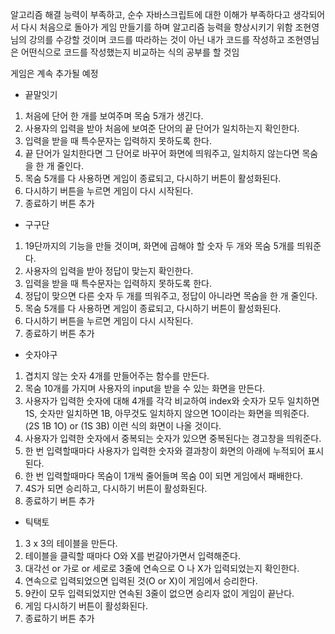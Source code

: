 알고리즘 해결 능력이 부족하고, 순수 자바스크립트에 대한 이해가 부족하다고 생각되어서
다시 처음으로 돌아가 게임 만들기를 하며 알고리즘 능력을 향상시키기 위함
조현영님의 강의를 수강할 것이며 코드를 따라하는 것이 아닌 내가 코드를 작성하고
조현영님은 어떤식으로 코드를 작성했는지 비교하는 식의 공부를 할 것임

게임은 계속 추가될 예정

- 끝말잇기

1. 처음에 단어 한 개를 보여주며 목숨 5개가 생긴다.
2. 사용자의 입력을 받아 처음에 보여준 단어의 끝 단어가 일치하는지 확인한다.
3. 입력을 받을 때 특수문자는 입력하지 못하도록 한다.
4. 끝 단어가 일치한다면 그 단어로 바꾸어 화면에 띄워주고, 일치하지 않는다면 목숨을 한 개 줄인다.
5. 목숨 5개를 다 사용하면 게임이 종료되고, 다시하기 버튼이 활성화된다.
6. 다시하기 버튼을 누르면 게임이 다시 시작된다.
7. 종료하기 버튼 추가

- 구구단

1. 19단까지의 기능을 만들 것이며, 화면에 곱해야 할 숫자 두 개와 목숨 5개를 띄워준다.
2. 사용자의 입력을 받아 정답이 맞는지 확인한다.
3. 입력을 받을 때 특수문자는 입력하지 못하도록 한다.
4. 정답이 맞으면 다른 숫자 두 개를 띄워주고, 정답이 아니라면 목숨을 한 개 줄인다.
5. 목숨 5개를 다 사용하면 게임이 종료되고, 다시하기 버튼이 활성화된다.
6. 다시하기 버튼을 누르면 게임이 다시 시작된다.
7. 종료하기 버튼 추가

- 숫자야구

1. 겹치지 않는 숫자 4개를 만들어주는 함수를 만든다.
2. 목숨 10개를 가지며 사용자의 input을 받을 수 있는 화면을 만든다.
3. 사용자가 입력한 숫자에 대해 4개를 각각 비교하여 index와 숫자가 모두 일치하면 1S, 숫자만 일치하면 1B, 아무것도 일치하지 않으면
   1O이라는 화면을 띄워준다. (2S 1B 1O) or (1S 3B) 이런 식의 화면이 나올 것이다.
4. 사용자가 입력한 숫자에서 중복되는 숫자가 있으면 중복된다는 경고창을 띄워준다.
5. 한 번 입력할때마다 사용자가 입력한 숫자와 결과창이 화면의 아래에 누적되어 표시된다.
6. 한 번 입력할때마다 목숨이 1개씩 줄어들며 목숨 0이 되면 게임에서 패배한다.
7. 4S가 되면 승리하고, 다시하기 버튼이 활성화된다.
8. 종료하기 버튼 추가

- 틱택토

1. 3 x 3의 테이블을 만든다.
2. 테이블을 클릭할 때마다 O와 X를 번갈아가면서 입력해준다.
3. 대각선 or 가로 or 세로로 3줄에 연속으로 O 나 X가 입력되었는지 확인한다.
4. 연속으로 입력되었으면 입력된 것(O or X)이 게임에서 승리한다.
5. 9칸이 모두 입력되었지만 연속된 3줄이 없으면 승리자 없이 게임이 끝난다.
6. 게임 다시하기 버튼이 활성화된다.
7. 종료하기 버튼 추가
